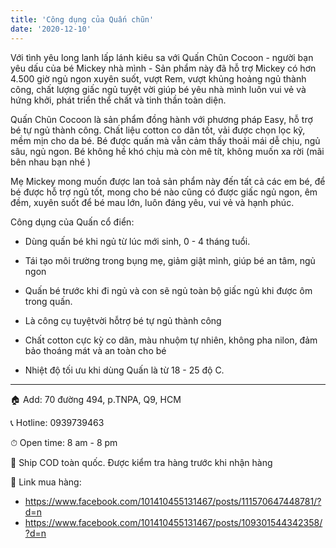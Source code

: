 ```yaml
---
title: 'Công dụng của Quấn chũn'
date: '2020-12-10'
---
```


Với tình yêu long lanh lấp lánh kiêu sa với Quấn Chũn Cocoon - người bạn yêu dấu của bé Mickey nhà mình - Sản phẩm này đã hỗ trợ Mickey có hơn 4.500 giờ ngủ ngon xuyên suốt, vượt Rem, vượt khủng hoảng ngủ thành công, chất lượng giấc ngủ tuyệt vời giúp bé yêu nhà mình luôn vui vẻ và hứng khởi, phát triển thể chất và tinh thần toàn diện.

Quấn Chũn Cocoon là sản phẩm đồng hành với phương pháp Easy, hỗ trợ bé tự ngủ thành công. Chất liệu cotton co dãn tốt, vải được chọn lọc kỹ, mềm mịn cho da bé. Bé được quấn mà vẫn cảm thấy thoải mái dễ chịu, ngủ sâu, ngủ ngon. Bé không hề khó chịu mà còn mê tít, không muốn xa rời (mãi bên nhau bạn nhé )
 
Mẹ Mickey mong muốn được lan toả sản phẩm này đến tất cả các em bé, để bé được hỗ trợ ngủ tốt, mong cho bé nào cũng có được giấc ngủ ngon, êm đềm, xuyên suốt để bé mau lớn, luôn đáng yêu, vui vẻ và hạnh phúc.

Công dụng của Quấn cổ điển:

- Dùng quấn bé khi ngủ từ lúc mới sinh, 0 - 4 tháng tuổi.

- Tái tạo môi trường trong bụng mẹ, giảm giật mình, giúp bé an tâm, ngủ ngon

- Quấn bé trước khi đi ngủ và con sẽ ngủ toàn bộ giấc ngủ khi được ôm trong quấn.

- Là công cụ tuyệtvời hỗtrợ bé tự ngủ thành công

- Chất cotton cực kỳ co dãn, màu nhuộm tự nhiên, không pha nilon, đảm bảo thoáng mát và an toàn cho bé

- Nhiệt độ tối ưu khi dùng Quấn là từ 18 - 25 độ C.

----------------------------------------

🏠 Add: 70 đường 494, p.TNPA, Q9, HCM

📞 Hotline: 0939739463

⏱ Open time: 8 am - 8 pm

📍 Ship COD toàn quốc. Được kiểm tra hàng trước khi nhận hàng

🛒 Link mua hàng: 

- https://www.facebook.com/101410455131467/posts/111570647448781/?d=n
- https://www.facebook.com/101410455131467/posts/109301544342358/?d=n